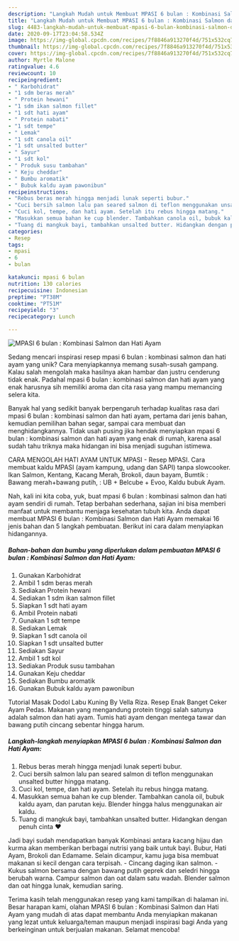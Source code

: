 ```yaml
---
description: "Langkah Mudah untuk Membuat MPASI 6 bulan : Kombinasi Salmon dan Hati Ayam yang Enak Banget"
title: "Langkah Mudah untuk Membuat MPASI 6 bulan : Kombinasi Salmon dan Hati Ayam yang Enak Banget"
slug: 4483-langkah-mudah-untuk-membuat-mpasi-6-bulan-kombinasi-salmon-dan-hati-ayam-yang-enak-banget
date: 2020-09-17T23:04:58.534Z
image: https://img-global.cpcdn.com/recipes/7f8846a913270f4d/751x532cq70/mpasi-6-bulan-kombinasi-salmon-dan-hati-ayam-foto-resep-utama.jpg
thumbnail: https://img-global.cpcdn.com/recipes/7f8846a913270f4d/751x532cq70/mpasi-6-bulan-kombinasi-salmon-dan-hati-ayam-foto-resep-utama.jpg
cover: https://img-global.cpcdn.com/recipes/7f8846a913270f4d/751x532cq70/mpasi-6-bulan-kombinasi-salmon-dan-hati-ayam-foto-resep-utama.jpg
author: Myrtle Malone
ratingvalue: 4.6
reviewcount: 10
recipeingredient:
- " Karbohidrat"
- "1 sdm beras merah"
- " Protein hewani"
- "1 sdm ikan salmon fillet"
- "1 sdt hati ayam"
- " Protein nabati"
- "1 sdt tempe"
- " Lemak"
- "1 sdt canola oil"
- "1 sdt unsalted butter"
- " Sayur"
- "1 sdt kol"
- " Produk susu tambahan"
- " Keju cheddar"
- " Bumbu aromatik"
- " Bubuk kaldu ayam pawonibun"
recipeinstructions:
- "Rebus beras merah hingga menjadi lunak seperti bubur."
- "Cuci bersih salmon lalu pan seared salmon di teflon menggunakan unsalted butter hingga matang."
- "Cuci kol, tempe, dan hati ayam. Setelah itu rebus hingga matang."
- "Masukkan semua bahan ke cup blender. Tambahkan canola oil, bubuk kaldu ayam, dan parutan keju. Blender hingga halus menggunakan air kaldu."
- "Tuang di mangkuk bayi, tambahkan unsalted butter. Hidangkan dengan penuh cinta ❤️"
categories:
- Resep
tags:
- mpasi
- 6
- bulan

katakunci: mpasi 6 bulan 
nutrition: 130 calories
recipecuisine: Indonesian
preptime: "PT38M"
cooktime: "PT51M"
recipeyield: "3"
recipecategory: Lunch

---
```



![MPASI 6 bulan : Kombinasi Salmon dan Hati Ayam](https://img-global.cpcdn.com/recipes/7f8846a913270f4d/751x532cq70/mpasi-6-bulan-kombinasi-salmon-dan-hati-ayam-foto-resep-utama.jpg)

Sedang mencari inspirasi resep mpasi 6 bulan : kombinasi salmon dan hati ayam yang unik? Cara menyiapkannya memang susah-susah gampang. Kalau salah mengolah maka hasilnya akan hambar dan justru cenderung tidak enak. Padahal mpasi 6 bulan : kombinasi salmon dan hati ayam yang enak harusnya sih memiliki aroma dan cita rasa yang mampu memancing selera kita.

Banyak hal yang sedikit banyak berpengaruh terhadap kualitas rasa dari mpasi 6 bulan : kombinasi salmon dan hati ayam, pertama dari jenis bahan, kemudian pemilihan bahan segar, sampai cara membuat dan menghidangkannya. Tidak usah pusing jika hendak menyiapkan mpasi 6 bulan : kombinasi salmon dan hati ayam yang enak di rumah, karena asal sudah tahu triknya maka hidangan ini bisa menjadi suguhan istimewa.

CARA MENGOLAH HATI AYAM UNTUK MPASI - Resep MPASI. Cara membuat kaldu MPASI (ayam kampung, udang dan SAPI) tanpa slowcooker. Ikan Salmon, Kentang, Kacang Merah, Brokoli, daun bayam, Bumtik : Bawang merah+bawang putih, : UB + Belcube + Evoo, Kaldu bubuk Ayam.


Nah, kali ini kita coba, yuk, buat mpasi 6 bulan : kombinasi salmon dan hati ayam sendiri di rumah. Tetap berbahan sederhana, sajian ini bisa memberi manfaat untuk membantu menjaga kesehatan tubuh kita. Anda dapat membuat MPASI 6 bulan : Kombinasi Salmon dan Hati Ayam memakai 16 jenis bahan dan 5 langkah pembuatan. Berikut ini cara dalam menyiapkan hidangannya.

<!--inarticleads1-->

##### Bahan-bahan dan bumbu yang diperlukan dalam pembuatan MPASI 6 bulan : Kombinasi Salmon dan Hati Ayam:

1. Gunakan  Karbohidrat
1. Ambil 1 sdm beras merah
1. Sediakan  Protein hewani
1. Sediakan 1 sdm ikan salmon fillet
1. Siapkan 1 sdt hati ayam
1. Ambil  Protein nabati
1. Gunakan 1 sdt tempe
1. Sediakan  Lemak
1. Siapkan 1 sdt canola oil
1. Siapkan 1 sdt unsalted butter
1. Sediakan  Sayur
1. Ambil 1 sdt kol
1. Sediakan  Produk susu tambahan
1. Gunakan  Keju cheddar
1. Sediakan  Bumbu aromatik
1. Gunakan  Bubuk kaldu ayam pawonibun


Tutorial Masak Dodol Labu Kuning By Vella Riza. Resep Enak Banget Ceker Ayam Pedas. Makanan yang mengandung protein tinggi salah satunya adalah salmon dan hati ayam. Tumis hati ayam dengan mentega tawar dan bawang putih cincang sebentar hingga harum. 

<!--inarticleads2-->

##### Langkah-langkah menyiapkan MPASI 6 bulan : Kombinasi Salmon dan Hati Ayam:

1. Rebus beras merah hingga menjadi lunak seperti bubur.
1. Cuci bersih salmon lalu pan seared salmon di teflon menggunakan unsalted butter hingga matang.
1. Cuci kol, tempe, dan hati ayam. Setelah itu rebus hingga matang.
1. Masukkan semua bahan ke cup blender. Tambahkan canola oil, bubuk kaldu ayam, dan parutan keju. Blender hingga halus menggunakan air kaldu.
1. Tuang di mangkuk bayi, tambahkan unsalted butter. Hidangkan dengan penuh cinta ❤️


Jadi bayi sudah mendapatkan banyak Kombinasi antara kacang hijau dan kurma akan memberikan berbagai nutrisi yang baik untuk bayi. Bubur, Hati Ayam, Brokoli dan Edamame. Selain dicampur, kamu juga bisa membuat makanan si kecil dengan cara terpisah. - Cincang daging ikan salmon. - Kukus salmon bersama dengan bawang putih geprek dan seledri hingga berubah warna. Campur salmon dan oat dalam satu wadah. Blender salmon dan oat hingga lunak, kemudian saring. 

Terima kasih telah menggunakan resep yang kami tampilkan di halaman ini. Besar harapan kami, olahan MPASI 6 bulan : Kombinasi Salmon dan Hati Ayam yang mudah di atas dapat membantu Anda menyiapkan makanan yang lezat untuk keluarga/teman maupun menjadi inspirasi bagi Anda yang berkeinginan untuk berjualan makanan. Selamat mencoba!
